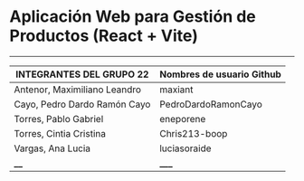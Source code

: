 # Aplicación Web para Gestión de Productos (React + Vite)

---

| **INTEGRANTES DEL GRUPO 22**             | **Nombres de usuario Github**          |
| ---------------------------------------- | -------------------------------------- |
| Antenor, Maximiliano Leandro             | maxiant                                |
| Cayo, Pedro Dardo Ramón Cayo             | PedroDardoRamonCayo                    |
| Torres, Pablo Gabriel                    | eneporene                              |
| Torres, Cintia Cristina                  | Chris213-boop                          |
| Vargas, Ana Lucia                        | luciasoraide                           |
| ******************\_\_****************** | ****************\_\_\_**************** |
